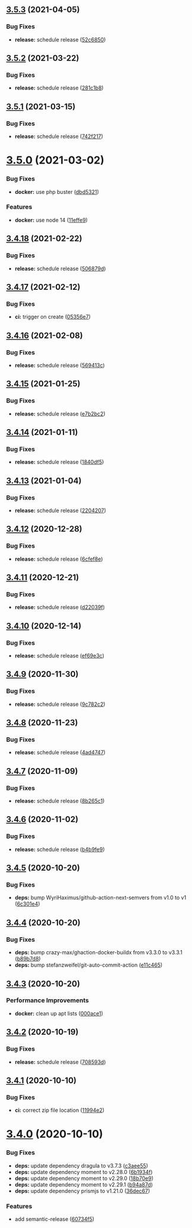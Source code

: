 ## [3.5.3](https://github.com/dargmuesli/jonas-thelemann/compare/3.5.2...3.5.3) (2021-04-05)


### Bug Fixes

* **release:** schedule release ([52c6850](https://github.com/dargmuesli/jonas-thelemann/commit/52c685064758f3fc672ff72b47bbe33c6faf49a1))

## [3.5.2](https://github.com/dargmuesli/jonas-thelemann/compare/3.5.1...3.5.2) (2021-03-22)


### Bug Fixes

* **release:** schedule release ([281c1b8](https://github.com/dargmuesli/jonas-thelemann/commit/281c1b8319c70ca80d38dad2ddd404985d225892))

## [3.5.1](https://github.com/dargmuesli/jonas-thelemann/compare/3.5.0...3.5.1) (2021-03-15)


### Bug Fixes

* **release:** schedule release ([742f217](https://github.com/dargmuesli/jonas-thelemann/commit/742f21760d3143db51fde37f1a64d03d06353fdf))

# [3.5.0](https://github.com/dargmuesli/jonas-thelemann/compare/3.4.18...3.5.0) (2021-03-02)


### Bug Fixes

* **docker:** use php buster ([dbd5321](https://github.com/dargmuesli/jonas-thelemann/commit/dbd5321a2c5823f13df97301a67f331489b7a8d2))


### Features

* **docker:** use node 14 ([11effe9](https://github.com/dargmuesli/jonas-thelemann/commit/11effe90019f259d5ef8d9f9f9889ac98feffe96))

## [3.4.18](https://github.com/dargmuesli/jonas-thelemann/compare/3.4.17...3.4.18) (2021-02-22)


### Bug Fixes

* **release:** schedule release ([506879d](https://github.com/dargmuesli/jonas-thelemann/commit/506879de6d660a84fa0c4e86e23cbc672e1a2215))

## [3.4.17](https://github.com/dargmuesli/jonas-thelemann/compare/3.4.16...3.4.17) (2021-02-12)


### Bug Fixes

* **ci:** trigger on create ([05356e7](https://github.com/dargmuesli/jonas-thelemann/commit/05356e7ad8b55a24933b7c14b2ebe8ea251268cf))

## [3.4.16](https://github.com/dargmuesli/jonas-thelemann/compare/3.4.15...3.4.16) (2021-02-08)


### Bug Fixes

* **release:** schedule release ([569413c](https://github.com/dargmuesli/jonas-thelemann/commit/569413ce99dad26cc8b477423b962dffd8662264))

## [3.4.15](https://github.com/dargmuesli/jonas-thelemann/compare/3.4.14...3.4.15) (2021-01-25)


### Bug Fixes

* **release:** schedule release ([e7b2bc2](https://github.com/dargmuesli/jonas-thelemann/commit/e7b2bc23dc3f95992ff6d803cfd7bd86d999739c))

## [3.4.14](https://github.com/dargmuesli/jonas-thelemann/compare/3.4.13...3.4.14) (2021-01-11)


### Bug Fixes

* **release:** schedule release ([1840df5](https://github.com/dargmuesli/jonas-thelemann/commit/1840df50784ef609d7bd6f6c6d290e64730bffd2))

## [3.4.13](https://github.com/dargmuesli/jonas-thelemann/compare/3.4.12...3.4.13) (2021-01-04)


### Bug Fixes

* **release:** schedule release ([2204207](https://github.com/dargmuesli/jonas-thelemann/commit/2204207eb2e2b252dbbf1b37d4a4e61692600132))

## [3.4.12](https://github.com/dargmuesli/jonas-thelemann/compare/3.4.11...3.4.12) (2020-12-28)


### Bug Fixes

* **release:** schedule release ([6cfef8e](https://github.com/dargmuesli/jonas-thelemann/commit/6cfef8e69fef805bbdc1ebb43cbd19e63c89c87b))

## [3.4.11](https://github.com/dargmuesli/jonas-thelemann/compare/3.4.10...3.4.11) (2020-12-21)


### Bug Fixes

* **release:** schedule release ([d22039f](https://github.com/dargmuesli/jonas-thelemann/commit/d22039fb300eba5830ff53b7fbc64090439ac503))

## [3.4.10](https://github.com/dargmuesli/jonas-thelemann/compare/3.4.9...3.4.10) (2020-12-14)


### Bug Fixes

* **release:** schedule release ([ef69e3c](https://github.com/dargmuesli/jonas-thelemann/commit/ef69e3c94fe9eb0e334d662e7d031762e2a410de))

## [3.4.9](https://github.com/dargmuesli/jonas-thelemann/compare/3.4.8...3.4.9) (2020-11-30)


### Bug Fixes

* **release:** schedule release ([9c782c2](https://github.com/dargmuesli/jonas-thelemann/commit/9c782c26c728872cff77f18e03cd80763cd89c59))

## [3.4.8](https://github.com/dargmuesli/jonas-thelemann/compare/3.4.7...3.4.8) (2020-11-23)


### Bug Fixes

* **release:** schedule release ([4ad4747](https://github.com/dargmuesli/jonas-thelemann/commit/4ad4747d6987efabe0bfe32aad63e8ba46624815))

## [3.4.7](https://github.com/dargmuesli/jonas-thelemann/compare/3.4.6...3.4.7) (2020-11-09)


### Bug Fixes

* **release:** schedule release ([8b265c1](https://github.com/dargmuesli/jonas-thelemann/commit/8b265c1f99556bea2d5d375d269c253491d0c141))

## [3.4.6](https://github.com/dargmuesli/jonas-thelemann/compare/3.4.5...3.4.6) (2020-11-02)


### Bug Fixes

* **release:** schedule release ([b4b9fe9](https://github.com/dargmuesli/jonas-thelemann/commit/b4b9fe97f15af31eac0769f0c0bd9cc514a70a99))

## [3.4.5](https://github.com/dargmuesli/jonas-thelemann/compare/3.4.4...3.4.5) (2020-10-20)


### Bug Fixes

* **deps:** bump WyriHaximus/github-action-next-semvers from v1.0 to v1 ([6c301e4](https://github.com/dargmuesli/jonas-thelemann/commit/6c301e405a251305f10f49f591ec3239d4abe5c1))

## [3.4.4](https://github.com/dargmuesli/jonas-thelemann/compare/3.4.3...3.4.4) (2020-10-20)


### Bug Fixes

* **deps:** bump crazy-max/ghaction-docker-buildx from v3.3.0 to v3.3.1 ([b89b7d8](https://github.com/dargmuesli/jonas-thelemann/commit/b89b7d8c1720e8e0f7fb6d3415e9d09c43a95ca3))
* **deps:** bump stefanzweifel/git-auto-commit-action ([e11c465](https://github.com/dargmuesli/jonas-thelemann/commit/e11c4657dd1ffc83428e25bae8c3f7155b00a19d))

## [3.4.3](https://github.com/dargmuesli/jonas-thelemann/compare/3.4.2...3.4.3) (2020-10-20)


### Performance Improvements

* **docker:** clean up apt lists ([000ace1](https://github.com/dargmuesli/jonas-thelemann/commit/000ace16fde647426a5f11883eaa0eedbfadd87a))

## [3.4.2](https://github.com/dargmuesli/jonas-thelemann/compare/3.4.1...3.4.2) (2020-10-19)


### Bug Fixes

* **release:** schedule release ([708593d](https://github.com/dargmuesli/jonas-thelemann/commit/708593dc28462b98b909ad9f6fa36f5f976ba923))

## [3.4.1](https://github.com/dargmuesli/jonas-thelemann/compare/3.4.0...3.4.1) (2020-10-10)


### Bug Fixes

* **ci:** correct zip file location ([11994e2](https://github.com/dargmuesli/jonas-thelemann/commit/11994e2a93959725a4498fcbf6a9d800460af1b5))

# [3.4.0](https://github.com/dargmuesli/jonas-thelemann/compare/3.3.0...3.4.0) (2020-10-10)


### Bug Fixes

* **deps:** update dependency dragula to v3.7.3 ([c3aee55](https://github.com/dargmuesli/jonas-thelemann/commit/c3aee55331c570d78c2b1aa722c1af5175f75787))
* **deps:** update dependency moment to v2.28.0 ([6b1934f](https://github.com/dargmuesli/jonas-thelemann/commit/6b1934f32ac2eb06c2770d5444b7fb75a19fb7ce))
* **deps:** update dependency moment to v2.29.0 ([18b70e9](https://github.com/dargmuesli/jonas-thelemann/commit/18b70e9aa055b3efb6f22751a302c7404e1967cb))
* **deps:** update dependency moment to v2.29.1 ([b94a87d](https://github.com/dargmuesli/jonas-thelemann/commit/b94a87dcdcfacb1c92b84db138b275535171956d))
* **deps:** update dependency prismjs to v1.21.0 ([36dec67](https://github.com/dargmuesli/jonas-thelemann/commit/36dec679f7e805f2c4e2272e7cf1a76cde743c92))


### Features

* add semantic-release ([60734f5](https://github.com/dargmuesli/jonas-thelemann/commit/60734f5ca05a10cd52b7f7f29f39f4f86646fb9a))
